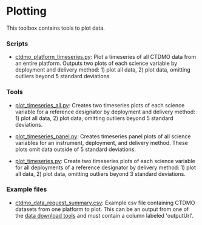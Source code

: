 # Plotting
This toolbox contains tools to plot data. 

### Scripts
- [ctdmo_platform_timeseries.py](https://github.com/data-edu-ooi/data-review-tools/blob/master/plotting/ctdmo_platform_timeseries.py): Plot a timeseries of all CTDMO data from an entire platform. Outputs two plots of each science variable by deployment and delivery method: 1) plot all data, 2) plot data, omitting outliers beyond 5 standard deviations.

### Tools
- [plot_timeseries_all.py](https://github.com/data-edu-ooi/data-review-tools/blob/master/plotting/tools/plot_timeseries_all.py): Creates two timeseries plots of each science variable for a reference designator by deployment and delivery method: 1) plot all data, 2) plot data, omitting outliers beyond 5 standard deviations.

- [plot_timeseries_panel.py](https://github.com/data-edu-ooi/data-review-tools/blob/master/plotting/tools/plot_timeseries_panel.py): Creates timeseries panel plots of all science variables for an instrument, deployment, and delivery method. These plots omit data outside of 5 standard deviations.

- [plot_timeseries.py](https://github.com/data-edu-ooi/data-review-tools/blob/master/plotting/tools/plot_timeseries.py): Create two timeseries plots of each science variable for all deployments of a reference designator by delivery method: 1) plot all data, 2) plot data, omitting outliers beyond 3 standard deviations.

### Example files
- [ctdmo_data_request_summary.csv](https://github.com/data-edu-ooi/data-review-tools/blob/master/plotting/example_files/ctdmo_data_request_summary.csv): Example csv file containing CTDMO datasets from one platform to plot. This can be an output from one of the [data download tools](https://github.com/data-edu-ooi/data-review-tools/tree/master/data_download) and must contain a column labeled 'outputUrl'.